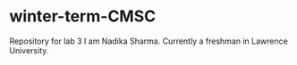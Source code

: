 # winter-term-CMSC
Repository for lab 3
I am Nadika Sharma. 
Currently a freshman in Lawrence University.
